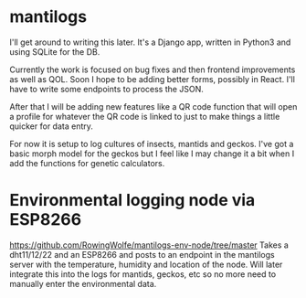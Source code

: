 # mantilogs
I'll get around to writing this later. It's a Django app, written in Python3 and using SQLite for the DB.

Currently the work is focused on bug fixes and then frontend improvements as well as QOL.
Soon I hope to be adding better forms, possibly in React. I'll have to write some endpoints to process the JSON.


After that I will be adding new features like a QR code function that will open a profile for whatever the QR code is linked to just to make things a little quicker for data entry.

For now it is setup to log cultures of insects, mantids and geckos. I've got a basic morph model for the geckos but I feel like I may change it a bit when I add the functions for genetic calculators.

# Environmental logging node via ESP8266
https://github.com/RowingWolfe/mantilogs-env-node/tree/master
Takes a dht11/12/22 and an ESP8266 and posts to an endpoint in the mantilogs server with the temperature, humidity and location of the node.
Will later integrate this into the logs for mantids, geckos, etc so no more need to manually enter the environmental data.

